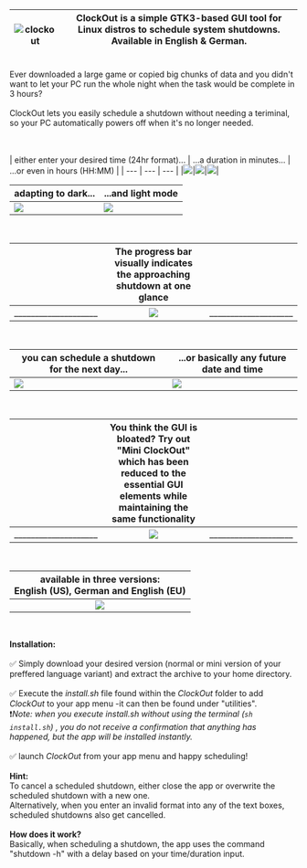 | ![clockout](https://github.com/user-attachments/assets/d246170f-61a1-48f0-bc7b-92d4b0a748c8) | ClockOut is a simple GTK3-based GUI tool for Linux distros to schedule system shutdowns. Available in English & German. <br/><br/> |
| --- | --- |


Ever downloaded a large game or copied big chunks of data and you didn't want to let your PC run the whole night when the task would be complete in 3 hours? <br/><br/>
ClockOut lets you easily schedule a shutdown without needing a teriminal, so your PC automatically powers off when it's no longer needed.




<br/><br/>
| either enter your desired time (24hr format)... | ...a duration in minutes... |  ...or even in hours (HH:MM) | 
| --- | --- | --- |
|![](https://github.com/user-attachments/assets/47c84e4c-61f0-4f35-a91a-4483758e4ede)|![](https://github.com/user-attachments/assets/b332ea48-9b80-4acc-86f6-63f9dfc6c698)|![](https://github.com/user-attachments/assets/35f286eb-f573-457a-9442-88b3c89ba7ee)|
<br/>

| adapting to dark... | ...and light mode|
| --- | --- |
| ![](https://github.com/user-attachments/assets/47c84e4c-61f0-4f35-a91a-4483758e4ede) | ![](https://github.com/user-attachments/assets/750c0859-d10c-4e23-862b-7f17c865425e)
<br/>

|   | The progress bar visually indicates the approaching shutdown at one glance |   |
| --- | :---: | --- |
|____________________|![](https://github.com/user-attachments/assets/a8d801fd-7d38-4db5-af96-8f00d8f13252)|____________________|
<br/>

| you can schedule a shutdown for the next day... | ...or basically any future date and time |
| --- | --- |
| ![](https://github.com/user-attachments/assets/c83f2f38-f8b6-4a57-a926-7eefc7829bea)| ![](https://github.com/user-attachments/assets/911cf250-fb7c-42d4-8872-490dcb63b12e)|
<br/>

|   | You think the GUI is bloated? Try out "Mini ClockOut" which has been reduced to the essential GUI elements while maintaining the same functionality |   |
| --- | :---: | --- |
|____________________|![](https://github.com/user-attachments/assets/69f424f0-0648-4fb6-a27e-2d46702f1421)|____________________|
<br/>


| available in three versions: <br/> English (US), German and English (EU) |
| :---: |
|![](https://github.com/user-attachments/assets/a361527f-4a5b-48ad-a51b-de587a938914)|
<br/>

**Installation:**
<br/><br/>
✅ Simply download your desired version (normal or mini version of your preffered language variant) and extract the archive to your home directory.<br/><br/>
✅ Execute the *install.sh* file found within the *ClockOut* folder to add *ClockOut* to your app menu -it can then be found under "utilities".<br/>❗*Note: when you execute *install.sh* without using the terminal (`sh install.sh`) , you do not receive a confirmation that anything has happened, but the app will be installed instantly.* <br/><br/>
✅ launch *ClockOut* from your app menu and happy scheduling!
<br/>
<br/>
**Hint:**
<br/>
To cancel a scheduled shutdown, either close the app or overwrite the scheduled shutdown with a new one.
<br/>Alternatively, when you enter an invalid format into any of the text boxes, scheduled shutdowns also get cancelled.
<br/>
<br/>
**How does it work?**
<br/>
Basically, when scheduling a shutdown, the app uses the command "shutdown -h" with a delay based on your time/duration input.
